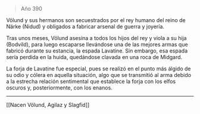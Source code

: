 > Año 390

Völund y sus hermanos son secuestrados por el rey humano del reino de Närke (Nidud) y obligados a fabricar arsenal de guerra y joyería.

Tras unos meses, Völund asesina a todos los hijos del rey y viola a su hija (Bodvild), para luego escaparse llevándose una de las mejores armas que fabricó durante su estancia, la espada Lavatine. Sin embargo, esa espada sería perdida en la huida, quedándose clavada en una roca de Midgard.

La forja de Lavatine fue especial, pues se realizó en el punto más álgido de su odio y cólera en aquella situación, algo que se transmitió al arma debido a la estrecha relación sentimental que establece la forja con los elfos oscuros y, posteriormente, con los enanos.

---

[[Nacen Völund, Agilaz y Slagfid]]